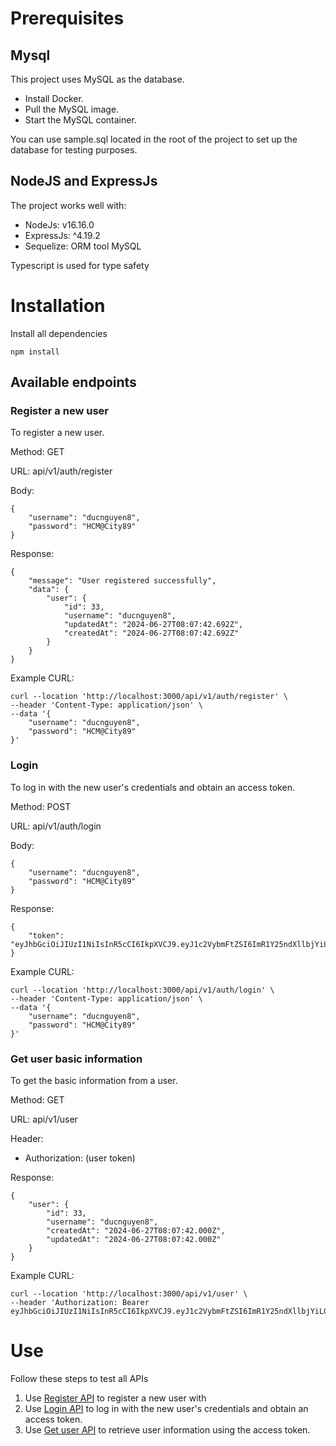 # Prerequisites
## Mysql
This project uses MySQL as the database.
- Install Docker.
- Pull the MySQL image.
- Start the MySQL container.

You can use sample.sql located in the root of the project to set up the database for testing purposes.

## NodeJS and ExpressJs
The project works well with:
- NodeJs: v16.16.0
- ExpressJs: ^4.19.2
- Sequelize: ORM tool MySQL

Typescript is used for type safety

# Installation
Install all dependencies

```
npm install
```

## Available endpoints
### <a name="ep-register"></a>Register a new user
To register a new user.

Method: GET

URL: api/v1/auth/register

Body: 
```
{
    "username": "ducnguyen8",
    "password": "HCM@City89"
}
```
Response:
```
{
    "message": "User registered successfully",
    "data": {
        "user": {
            "id": 33,
            "username": "ducnguyen8",
            "updatedAt": "2024-06-27T08:07:42.692Z",
            "createdAt": "2024-06-27T08:07:42.692Z"
        }
    }
}
```

Example CURL:
```
curl --location 'http://localhost:3000/api/v1/auth/register' \
--header 'Content-Type: application/json' \
--data '{
    "username": "ducnguyen8",
    "password": "HCM@City89"
}'
```

### <a name="ep-login"></a>Login
To log in with the new user's credentials and obtain an access token.

Method: POST

URL: api/v1/auth/login

Body: 
```
{
    "username": "ducnguyen8",
    "password": "HCM@City89"
}
```

Response:
```
{
    "token": "eyJhbGciOiJIUzI1NiIsInR5cCI6IkpXVCJ9.eyJ1c2VybmFtZSI6ImR1Y25ndXllbjYiLCJpYXQiOjE3MTk0NzU2NzgsImV4cCI6MTcxOTQ3OTI3OH0.gRqsiKa2YknsJ_PFrTEhYaJg6JVYDoFxS6ILyxPri1Y"
}
```

Example CURL:
```
curl --location 'http://localhost:3000/api/v1/auth/login' \
--header 'Content-Type: application/json' \
--data '{
    "username": "ducnguyen8",
    "password": "HCM@City89"
}'
```

### <a name="ep-get-user"></a>Get user basic information
To get the basic information from a user.

Method: GET

URL: api/v1/user

Header:
- Authorization: (user token)

Response: 
```
{
    "user": {
        "id": 33,
        "username": "ducnguyen8",
        "createdAt": "2024-06-27T08:07:42.000Z",
        "updatedAt": "2024-06-27T08:07:42.000Z"
    }
}
```

Example CURL:
```
curl --location 'http://localhost:3000/api/v1/user' \
--header 'Authorization: Bearer eyJhbGciOiJIUzI1NiIsInR5cCI6IkpXVCJ9.eyJ1c2VybmFtZSI6ImR1Y25ndXllbjYiLCJpYXQiOjE3MTk0NzU2NzgsImV4cCI6MTcxOTQ3OTI3OH0.gRqsiKa2YknsJ_PFrTEhYaJg6JVYDoFxS6ILyxPri1Y'
```

# Use
Follow these steps to test all APIs

1. Use [Register API](#ep-register) to register a new user with 
2. Use [Login API](#ep-login) to log in with the new user's credentials and obtain an access token.
3. Use [Get user API](#ep-get-user) to retrieve user information using the access token.